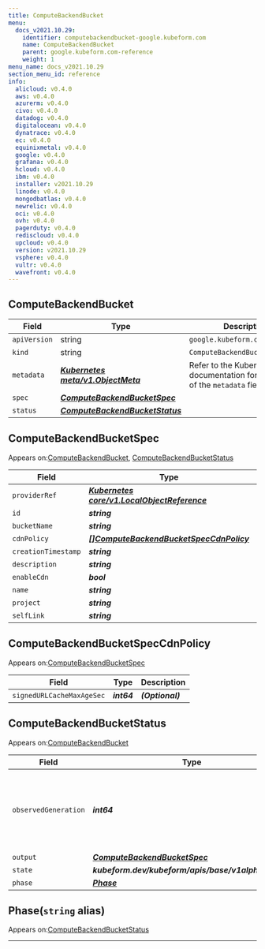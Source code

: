 ```yaml
---
title: ComputeBackendBucket
menu:
  docs_v2021.10.29:
    identifier: computebackendbucket-google.kubeform.com
    name: ComputeBackendBucket
    parent: google.kubeform.com-reference
    weight: 1
menu_name: docs_v2021.10.29
section_menu_id: reference
info:
  alicloud: v0.4.0
  aws: v0.4.0
  azurerm: v0.4.0
  civo: v0.4.0
  datadog: v0.4.0
  digitalocean: v0.4.0
  dynatrace: v0.4.0
  ec: v0.4.0
  equinixmetal: v0.4.0
  google: v0.4.0
  grafana: v0.4.0
  hcloud: v0.4.0
  ibm: v0.4.0
  installer: v2021.10.29
  linode: v0.4.0
  mongodbatlas: v0.4.0
  newrelic: v0.4.0
  oci: v0.4.0
  ovh: v0.4.0
  pagerduty: v0.4.0
  rediscloud: v0.4.0
  upcloud: v0.4.0
  version: v2021.10.29
  vsphere: v0.4.0
  vultr: v0.4.0
  wavefront: v0.4.0
---
```


## ComputeBackendBucket
| Field | Type | Description |
| ------ | ----- | ----------- |
| `apiVersion` | string | `google.kubeform.com/v1alpha1` |
|    `kind` | string | `ComputeBackendBucket` |
| `metadata` | ***[Kubernetes meta/v1.ObjectMeta](https://v1-18.docs.kubernetes.io/docs/reference/generated/kubernetes-api/v1.18/#objectmeta-v1-meta)***|Refer to the Kubernetes API documentation for the fields of the `metadata` field.|
| `spec` | ***[ComputeBackendBucketSpec](#computebackendbucketspec)***||
| `status` | ***[ComputeBackendBucketStatus](#computebackendbucketstatus)***||
## ComputeBackendBucketSpec

Appears on:[ComputeBackendBucket](#computebackendbucket), [ComputeBackendBucketStatus](#computebackendbucketstatus)

| Field | Type | Description |
| ------ | ----- | ----------- |
| `providerRef` | ***[Kubernetes core/v1.LocalObjectReference](https://v1-18.docs.kubernetes.io/docs/reference/generated/kubernetes-api/v1.18/#localobjectreference-v1-core)***||
| `id` | ***string***||
| `bucketName` | ***string***||
| `cdnPolicy` | ***[[]ComputeBackendBucketSpecCdnPolicy](#computebackendbucketspeccdnpolicy)***| ***(Optional)*** |
| `creationTimestamp` | ***string***| ***(Optional)*** |
| `description` | ***string***| ***(Optional)*** |
| `enableCdn` | ***bool***| ***(Optional)*** |
| `name` | ***string***||
| `project` | ***string***| ***(Optional)*** |
| `selfLink` | ***string***| ***(Optional)*** |
## ComputeBackendBucketSpecCdnPolicy

Appears on:[ComputeBackendBucketSpec](#computebackendbucketspec)

| Field | Type | Description |
| ------ | ----- | ----------- |
| `signedURLCacheMaxAgeSec` | ***int64***| ***(Optional)*** |
## ComputeBackendBucketStatus

Appears on:[ComputeBackendBucket](#computebackendbucket)

| Field | Type | Description |
| ------ | ----- | ----------- |
| `observedGeneration` | ***int64***| ***(Optional)*** Resource generation, which is updated on mutation by the API Server.|
| `output` | ***[ComputeBackendBucketSpec](#computebackendbucketspec)***| ***(Optional)*** |
| `state` | ***kubeform.dev/kubeform/apis/base/v1alpha1.State***| ***(Optional)*** |
| `phase` | ***[Phase](#phase)***| ***(Optional)*** |
## Phase(`string` alias)

Appears on:[ComputeBackendBucketStatus](#computebackendbucketstatus)

---
